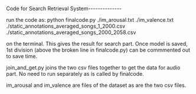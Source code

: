 Code for Search Retrieval System--------------

run the code as:
python  finalcode.py ./im_arousal.txt ./im_valence.txt ./static_annotations_averaged_songs_1_2000.csv ./static_annotations_averaged_songs_2000_2058.csv

on the terminal.
This gives the result for search part.
Once model is saved, 1st division (above the broken line in finalcode.py) can be commmented out to save time.

join_and_get.py joins the two csv files together to get the data for audio part. No need to run separately as is called by finalcode.

im_arousal and im_valence are files of the dataset as are the two csv files.